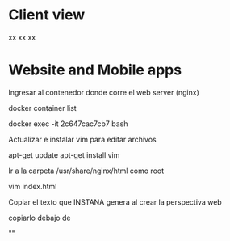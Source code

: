 # Client view

xx
xx
xx


Website and Mobile apps
=

Ingresar al contenedor donde corre el web server (nginx)

  docker container list

  docker exec -it 2c647cac7cb7 bash

Actualizar e instalar vim para editar archivos

  apt-get update apt-get install vim

Ir a la carpeta /usr/share/nginx/html como root

  vim index.html

Copiar el texto que INSTANA genera al crear la perspectiva web

copiarlo debajo de

  "<!--# include file="eum.html" -->"
